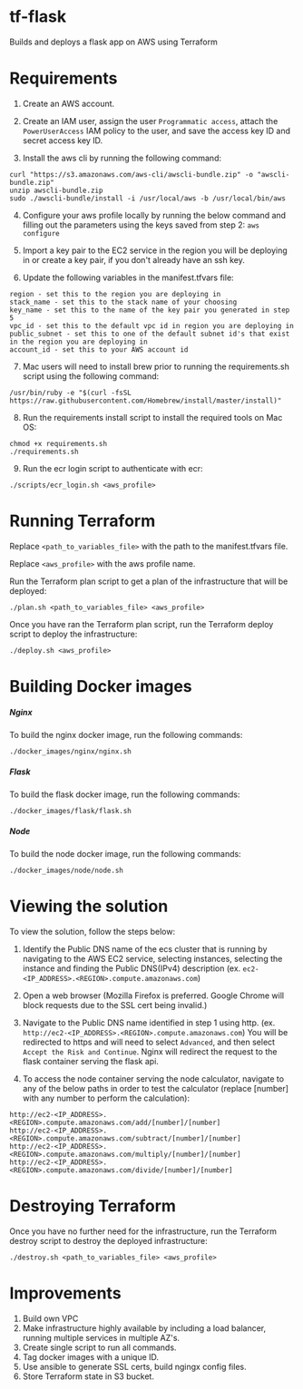 # tf-flask
Builds and deploys a flask app on AWS using Terraform 

# Requirements
1. Create an AWS account.

2. Create an IAM user, assign the user `Programmatic access`, attach the `PowerUserAccess` IAM policy to the user, and 
save the access key ID and secret access key ID.

3. Install the aws cli by running the following command:
```
curl "https://s3.amazonaws.com/aws-cli/awscli-bundle.zip" -o "awscli-bundle.zip"
unzip awscli-bundle.zip
sudo ./awscli-bundle/install -i /usr/local/aws -b /usr/local/bin/aws
```

4. Configure your aws profile locally by running the below command and filling out the
parameters using the keys saved from step 2:
`aws configure`

5. Import a key pair to the EC2 service in the region you will be deploying in or create
a key pair, if you don't already have an ssh key.

6. Update the following variables in the manifest.tfvars file:
```
region - set this to the region you are deploying in
stack_name - set this to the stack name of your choosing
key_name - set this to the name of the key pair you generated in step 5
vpc_id - set this to the default vpc id in region you are deploying in
public_subnet - set this to one of the default subnet id's that exist in the region you are deploying in 
account_id - set this to your AWS account id
```

7. Mac users will need to install brew prior to running the requirements.sh script using the following command:
```
/usr/bin/ruby -e "$(curl -fsSL https://raw.githubusercontent.com/Homebrew/install/master/install)"
```

8. Run the requirements install script to install the required tools on Mac OS:
```
chmod +x requirements.sh
./requirements.sh
```

9. Run the ecr login script to authenticate with ecr:
```
./scripts/ecr_login.sh <aws_profile>
```

# Running Terraform
Replace `<path_to_variables_file>` with the path to the manifest.tfvars file.

Replace `<aws_profile>` with the aws profile name.

Run the Terraform plan script to get a plan of the infrastructure that will be deployed:
```
./plan.sh <path_to_variables_file> <aws_profile>
```

Once you have ran the Terraform plan script, run the Terraform deploy script to deploy the infrastructure:
```
./deploy.sh <aws_profile>
```

# Building Docker images
##### Nginx
To build the nginx docker image, run the following commands:
```
./docker_images/nginx/nginx.sh
```

##### Flask
To build the flask docker image, run the following commands:
```
./docker_images/flask/flask.sh
```

##### Node
To build the node docker image, run the following commands:
```
./docker_images/node/node.sh
```

# Viewing the solution
To view the solution, follow the steps below:

1. Identify the Public DNS name of the ecs cluster that is running by navigating
to the AWS EC2 service, selecting instances, selecting the instance and finding the Public DNS(IPv4) description
(ex. `ec2-<IP_ADDRESS>.<REGION>.compute.amazonaws.com`)

2. Open a web browser (Mozilla Firefox is preferred. Google Chrome will block requests
due to the SSL cert being invalid.)

3. Navigate to the Public DNS name identified in step 1 using http. 
(ex. `http://ec2-<IP_ADDRESS>.<REGION>.compute.amazonaws.com`)
You will be redirected to https and will need to select `Advanced`, and then select `Accept the Risk and Continue`.
Nginx will redirect the request to the flask container serving the flask api.

4. To access the node container serving the node calculator, navigate to any of the below paths in order to test 
the calculator (replace [number] with any number to perform the calculation):
```
http://ec2-<IP_ADDRESS>.<REGION>.compute.amazonaws.com/add/[number]/[number]
http://ec2-<IP_ADDRESS>.<REGION>.compute.amazonaws.com/subtract/[number]/[number]
http://ec2-<IP_ADDRESS>.<REGION>.compute.amazonaws.com/multiply/[number]/[number]
http://ec2-<IP_ADDRESS>.<REGION>.compute.amazonaws.com/divide/[number]/[number]
```

# Destroying Terraform
Once you have no further need for the infrastructure, run the Terraform destroy script to destroy the deployed infrastructure:
```
./destroy.sh <path_to_variables_file> <aws_profile>
```

# Improvements
1. Build own VPC
2. Make infrastructure highly available by including a load balancer, running multiple
services in multiple AZ's.
3. Create single script to run all commands.
4. Tag docker images with a unique ID.
5. Use ansible to generate SSL certs, build ngingx config files.
6. Store Terraform state in S3 bucket.
